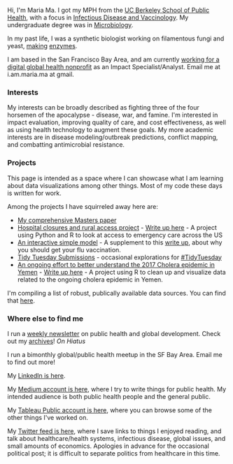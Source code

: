 
Hi, I'm Maria Ma. I got my MPH from the [UC Berkeley School of Public Health](http://sph.berkeley.edu/), with a focus in [Infectious Disease and Vaccinology](http://microbe.berkeley.edu). My undergraduate degree was in [Microbiology](http://microbiology.ucdavis.edu).

In my past life, I was a synthetic biologist working on filamentous fungi and yeast, [making](https://www.google.com/patents/WO2016062857A1?cl=pt) [enzymes](http://www.google.com.pg/patents/WO2016062855A1?cl=en).

I am based in the San Francisco Bay Area, and am currently [working for a digital global health nonprofit](http://medicmobile.org) as an Impact Specialist/Analyst. Email me at i.am.maria.ma at gmail.

### Interests
My interests can be broadly described as fighting three of the four horsemen of the apocalypse - disease, war, and famine. I'm interested in impact evaluation, improving quality of care, and cost effectiveness, as well as using health technology to augment these goals. My more academic interests are in disease modeling/outbreak predictions, conflict mapping, and combatting antimicrobial resistance. 

### Projects 
This page is intended as a space where I can showcase what I am learning about data visualizations among other things. Most of my code these days is written for work. 

Among the projects I have squirreled away here are:

* [My comprehensive Masters paper](https://github.com/marialma/Capstone-Paper)
* [Hospital closures and rural access project](https://github.com/marialma/small-things/tree/master/urgent_care_project) - [Write up here](https://medium.com/@maria.ma/urgent-care-access-in-the-united-states-rural-hospital-closures-8a68c4ae612) - A project using Python and R to look at access to emergency care across the US
* [An interactive simple model](https://marialma.shinyapps.io/shinyflu/) - A supplement to this [write up](https://medium.com/@maria.ma/always-get-your-flu-shot-9333df389fe2), about why you should get your flu vaccination.
* [Tidy Tuesday Submissions](https://github.com/marialma/TidyTuesday)  - occasional explorations for [#TidyTuesday](https://github.com/rfordatascience/tidytuesday/blob/master/README.md) 
* [An ongoing effort to better understand the 2017 Cholera epidemic in Yemen](https://github.com/marialma/2017-Cholera-in-Yemen) - [Write up here](https://medium.com/@maria.ma/progression-of-the-ongoing-cholera-outbreak-in-yemen-4d370b38afac) - A project using R to clean up and visualize data related to the ongoing cholera epidemic in Yemen.

I'm compiling a list of robust, publically available data sources. You can find that [here](https://marialma.github.io/Public-Data-Sets/). 

### Where else to find me

I run a [weekly newsletter](https://tinyletter.com/guacamolebio) on public health and global development. Check out my [archives](https://tinyletter.com/guacamolebio/archive)! *On Hiatus*

I run a bimonthly global/public health meetup in the SF Bay Area. Email me to find out more!

My [LinkedIn is here](https://www.linkedin.com/in/marialma/).

My [Medium account is here](https://medium.com/@maria.ma), where I try to write things for public health. My intended audience is both public health people and the general public. 

My [Tableau Public account is here](https://public.tableau.com/profile/maria.ma5849#!), where you can browse some of the other things I've worked on. 

My [Twitter feed is here](https://twitter.com/guacamolebio), where I save links to things I enjoyed reading, and talk about healthcare/health systems, infectious disease, global issues, and small amounts of economics. Apologies in advance for the occasional political post; it is difficult to separate politics from healthcare in this time. 
